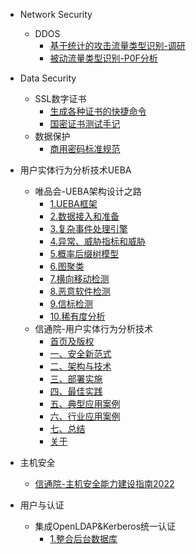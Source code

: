 
- Network Security
  - DDOS
    - [基于统计的攻击流量类型识别-调研](/network-security/ddos-research-1.md)
    - [被动流量类型识别-P0F分析](/network-security/p0f-analysis.md)

- Data Security
  - SSL数字证书
    - [生成各种证书的快捷命令](/data-security/ssl-tutorial.md)
    - [国密证书测试手记](/data-security/gmssl-tutorial.md)
  - 数据保护
    - [商用密码标准规范](/data-security/gmt-standard.md)

- 用户实体行为分析技术UEBA
  - 唯品会-UEBA架构设计之路
    - [1.UEBA框架](/vipshop-ueba/architecture.md)
    - [2.数据接入和准备](/vipshop-ueba/dataimport.md)
    - [3.复杂事件处理引擎](/vipshop-ueba/cep-engine.md)
    - [4.异常、威胁指标和威胁](/vipshop-ueba/risk-and-threaten.md)
    - [5.概率后缀树模型](/vipshop-ueba/pst-model.md)
    - [6.图聚类](/vipshop-ueba/graph-clustring.md)
    - [7.横向移动检测](/vipshop-ueba/Lateral-Movement-Risks.md)
    - [8.恶意软件检测](/vipshop-ueba/malicious-software.md)
    - [9.信标检测](/vipshop-ueba/beacon-detection.md)
    - [10.稀有度分析](/vipshop-ueba/Rarity-Analysis.md)
  - 信通院-用户实体行为分析技术
    - [首页及版权](/caict-ueba/frontpage.md)
    - [一、安全新范式](/caict-ueba/Security-Paradigm.md)
    - [二、架构与技术](/caict-ueba/Architecture-and-Technology.md)
    - [三、部署实施](/caict-ueba/Deployment.md)
    - [四、最佳实践](/caict-ueba/Best-Practices.md)
    - [五、典型应用案例](/caict-ueba/Typical-Cases.md)
    - [六、行业应用案例](/caict-ueba/Industry-Cases.md)
    - [七、总结](/caict-ueba/Summary.md)
    - [关于](/caict-ueba/about.md)

- 主机安全
  - [信通院-主机安全能力建设指南2022](/caict-cwp/caict-cwp.md)

- 用户与认证
  - 集成OpenLDAP&Kerberos统一认证
    - [1.整合后台数据库](/kerberos-openldap/1.database.md)